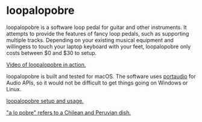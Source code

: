 # loopalopobre

loopalopobre is a software loop pedal for guitar and other instruments. It attempts to provide the features of fancy loop pedals, such as supporting multiple tracks. Depending on your existing musical equipment and willingess to touch your laptop keyboard with your feet, loopalopobre only costs between $0 and $30 to setup.

[Video of loopalopobre in action.](https://youtube.com)

loopalopobre is built and tested for macOS. The software uses [portaudio](http://www.portaudio.com) for Audio APIs, so it would not be difficult to get things going on Windows or Linux.

[loopalopobre setup and usage.](https://youtube.com)

["a lo pobre" refers to a Chilean and Peruvian dish.](https://en.wikipedia.org/wiki/Lomo_a_lo_pobre)
